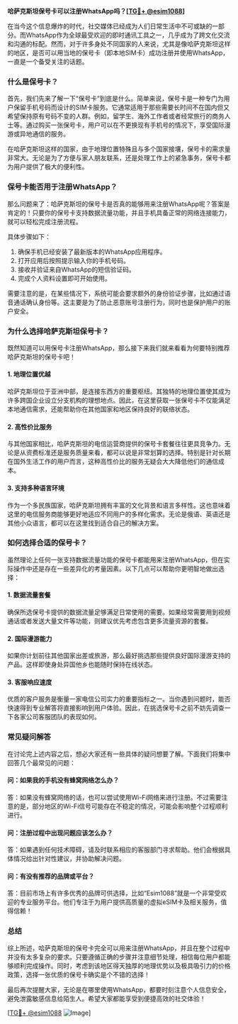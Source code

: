 **哈萨克斯坦保号卡可以注册WhatsApp吗？[[TG💪+ @esim1088](https://t.me/s/esim1088)]**

在当今这个信息爆炸的时代，社交媒体已经成为人们日常生活中不可或缺的一部分。而WhatsApp作为全球最受欢迎的即时通讯工具之一，几乎成为了跨文化交流和沟通的标配。然而，对于许多身处不同国家的人来说，尤其是像哈萨克斯坦这样的地区，是否可以用当地的保号卡（即本地SIM卡）成功注册并使用WhatsApp，一直是一个备受关注的话题。

### **什么是保号卡？**

首先，我们先来了解一下“保号卡”到底是什么。简单来说，保号卡是一种专门为用户保留手机号码而设计的SIM卡服务。它通常适用于那些需要长时间不在国内但又希望保持原有号码不变的人群。例如，留学生、海外工作者或者经常旅行的商务人士等。通过购买一张保号卡，用户可以在不更换现有手机号的情况下，享受国际漫游或异地通信的服务。

在哈萨克斯坦这样的国家，由于地理位置特殊且与多个国家接壤，保号卡的需求量非常大。无论是为了方便与家人朋友联系，还是处理工作上的紧急事务，保号卡都为用户提供了极大的便利性。

### **保号卡能否用于注册WhatsApp？**

那么问题来了：哈萨克斯坦的保号卡是否真的能够用来注册WhatsApp呢？答案是肯定的！只要你的保号卡支持数据流量功能，并且手机具备正常的网络连接能力，就可以轻松完成注册流程。

具体步骤如下：
1. 确保手机已经安装了最新版本的WhatsApp应用程序。
2. 打开应用后按照提示输入你的手机号码。
3. 接收并验证来自WhatsApp的短信验证码。
4. 完成个人资料设置即可开始使用。

需要注意的是，在某些情况下，系统可能会要求额外的身份验证步骤，比如通过语音通话确认身份等。这主要是为了防止恶意账号注册行为，同时也是保护用户的账户安全。

### **为什么选择哈萨克斯坦保号卡？**

既然知道可以用保号卡注册WhatsApp，那么接下来我们就来看看为何要特别推荐哈萨克斯坦的保号卡吧！

#### **1. 地理位置优越**
哈萨克斯坦位于亚洲中部，是连接东西方的重要枢纽。其独特的地理位置使其成为许多跨国企业设立分支机构的理想地点。因此，在这里获取一张保号卡不仅能满足本地通信需求，还能帮助你在其他国家和地区保持良好的联络状态。

#### **2. 高性价比服务**
与其他国家相比，哈萨克斯坦的电信运营商提供的保号卡套餐往往更具竞争力。无论是从资费标准还是服务质量来看，都可以说是非常划算的选择。特别是针对长期在国外生活工作的用户而言，这种高性价比的服务无疑会大大降低他们的通信成本。

#### **3. 支持多种语言环境**
作为一个多民族国家，哈萨克斯坦拥有丰富的文化背景和语言多样性。这也意味着这里的电信服务商能够更好地适应不同用户的多样化需求。无论是俄语、英语还是其他小众语言，都可以在这里找到适合自己的解决方案。

### **如何选择合适的保号卡？**

虽然理论上任何一张支持数据流量功能的保号卡都能用来注册WhatsApp，但在实际操作中还是存在一些差异化的考量因素。以下几点可以帮助你更明智地做出选择：

#### **1. 数据流量套餐**
确保所选保号卡提供的数据流量足够满足日常使用的需要。如果经常需要用到视频通话或者发送大量文件等功能，则建议优先考虑包含更多流量资源的套餐。

#### **2. 国际漫游能力**
如果你计划前往其他国家出差或旅游，那么最好挑选那些提供良好国际漫游支持的产品。这样即使身处异国他乡也能随时保持在线状态。

#### **3. 客服响应速度**
优质的客户服务是衡量一家电信公司实力的重要指标之一。当你遇到问题时，能否快速得到专业解答将直接影响到用户体验。因此，在挑选保号卡之前不妨先调查一下各家公司客服团队的表现如何。

### **常见疑问解答**

在讨论完上述内容之后，想必大家还有一些具体的疑问想要了解。下面我们将集中回答几个最常见的问题：

#### **问：如果我的手机没有蜂窝网络怎么办？**
答：如果没有蜂窝网络的话，也可以尝试使用Wi-Fi网络来进行注册。不过需要注意的是，部分地区的Wi-Fi信号可能存在不稳定的情况，可能会影响整个过程顺利进行。

#### **问：注册过程中出现问题应该怎么办？**
答：如果遇到任何技术障碍，请及时联系相应的客服部门寻求帮助。他们会根据具体情况给出针对性建议，并协助解决问题。

#### **问：有没有推荐的品牌或平台？**
答：目前市场上有许多优秀的品牌可供选择，比如“Esim1088”就是一个非常受欢迎的专业服务平台。他们专注于为用户提供高质量的虚拟eSIM卡及相关服务，值得信赖！

### **总结**

综上所述，哈萨克斯坦的保号卡完全可以用来注册WhatsApp，并且在整个过程中并没有太多复杂的要求。只要遵循正确的步骤并注意细节处理，相信每位用户都能够顺利完成操作。同时，考虑到该地区得天独厚的地理优势以及极具吸引力的价格政策，选择一张优质的保号卡确实是个不错的选择！

最后再次提醒大家，无论是在哪里使用WhatsApp，都要时刻注意个人信息安全，避免泄露敏感信息给陌生人。希望大家都能享受到便捷高效的社交体验！

[[TG💪+ @esim1088](https://t.me/s/esim1088) ![Image](https://i.postimg.cc/4NQfJmqS/Snipaste-2025-05-13-00-14-12.png)]